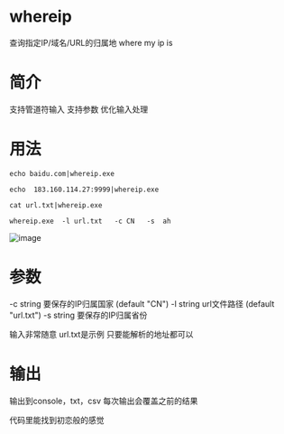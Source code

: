 # whereip
查询指定IP/域名/URL的归属地  where my  ip  is

# 简介
支持管道符输入
支持参数
优化输入处理

# 用法
`echo baidu.com|whereip.exe`

`echo  183.160.114.27:9999|whereip.exe`

`cat url.txt|whereip.exe`

`whereip.exe  -l url.txt   -c CN   -s  ah`


![image](https://user-images.githubusercontent.com/48342077/166718950-d4444d1d-ebce-4fb2-8f1a-bcd57389f321.png)

# 参数
-c string
    要保存的IP归属国家 (default "CN")
-l string
    url文件路径 (default "url.txt")
-s string
    要保存的IP归属省份

输入非常随意
url.txt是示例
只要能解析的地址都可以

# 输出
输出到console，txt，csv
每次输出会覆盖之前的结果

代码里能找到初恋般的感觉
